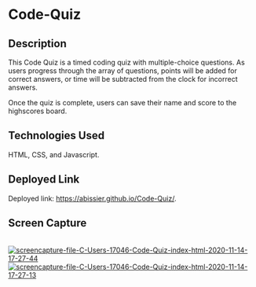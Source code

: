 # Code-Quiz

## Description
This Code Quiz is a timed coding quiz with multiple-choice questions. As users progress through the array of questions, points will be added for correct answers, or time will be subtracted from the clock for incorrect answers. 

Once the quiz is complete, users can save their name and score to the highscores board. 

## Technologies Used
HTML, CSS, and Javascript.

## Deployed Link
Deployed link: https://abissier.github.io/Code-Quiz/.

## Screen Capture
<br>
<a href="https://ibb.co/n8wH74c">
<img src="https://i.ibb.co/cXyG6RF/screencapture-file-C-Users-17046-Code-Quiz-index-html-2020-11-14-17-27-44.png" alt="screencapture-file-C-Users-17046-Code-Quiz-index-html-2020-11-14-17-27-44" border="0">
</a>

<a href="https://ibb.co/Kbbt1n6">
<img src="https://i.ibb.co/CmmjrLB/screencapture-file-C-Users-17046-Code-Quiz-index-html-2020-11-14-17-27-13.png" alt="screencapture-file-C-Users-17046-Code-Quiz-index-html-2020-11-14-17-27-13" border="0">
</a>
